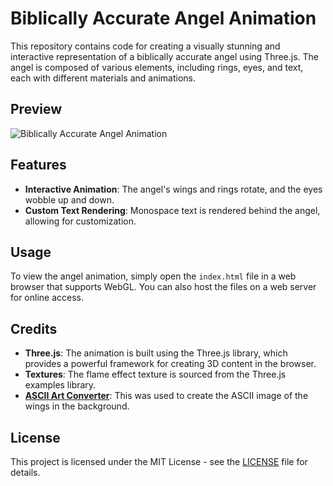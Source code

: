 # Biblically Accurate Angel Animation

This repository contains code for creating a visually stunning and interactive representation of a biblically accurate angel using Three.js. The angel is composed of various elements, including rings, eyes, and text, each with different materials and animations.

## Preview

![Biblically Accurate Angel Animation](preview.gif)

## Features

- **Interactive Animation**: The angel's wings and rings rotate, and the eyes wobble up and down.
- **Custom Text Rendering**: Monospace text is rendered behind the angel, allowing for customization.

## Usage

To view the angel animation, simply open the `index.html` file in a web browser that supports WebGL. You can also host the files on a web server for online access.

## Credits

- **Three.js**: The animation is built using the Three.js library, which provides a powerful framework for creating 3D content in the browser.
- **Textures**: The flame effect texture is sourced from the Three.js examples library.
-  **[ASCII Art Converter](https://ascii-generator.site/)**: This was used to create the ASCII image of the wings in the background.

## License

This project is licensed under the MIT License - see the [LICENSE](LICENSE) file for details.

